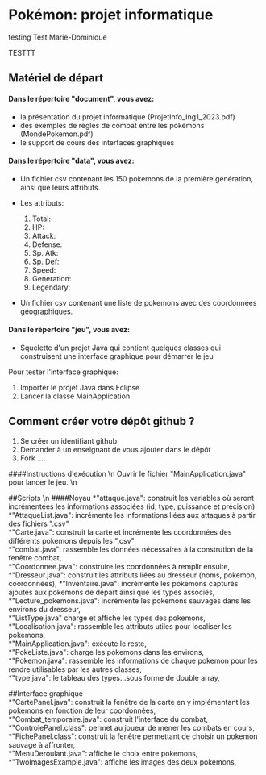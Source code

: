 # Pokémon: projet informatique

testing
Test Marie-Dominique

TESTTT 

## Matériel de départ

#### Dans le répertoire "document", vous avez:

* la présentation du projet informatique (ProjetInfo_Ing1_2023.pdf)
* des exemples de règles de combat entre les pokémons (MondePokemon.pdf)
* le support de cours des interfaces graphiques

#### Dans le répertoire "data", vous avez:

* Un fichier csv contenant les 150 pokemons de la première génération, ainsi que leurs attributs.
* Les attributs:
  1. Total:
  2. HP:
  3. Attack:
  4. Defense:
  5. Sp. Atk:
  6. Sp. Def:
  7. Speed:
  8. Generation:
  9. Legendary:

* Un fichier csv contenant une liste de pokemons avec des coordonnées géographiques.

#### Dans le répertoire "jeu", vous avez:

* Squelette d'un projet Java qui contient quelques classes qui construisent une interface graphique pour démarrer le jeu

Pour tester l'interface graphique:

1. Importer le projet Java dans Eclipse
2. Lancer la classe MainApplication


## Comment créer votre dépôt github ?

1. Se créer un identifiant github
2. Demander à un enseignant de vous ajouter dans le dépôt
3. Fork ....


####Instructions d'exécution
\n
Ouvrir le fichier "MainApplication.java" pour lancer le jeu.
\n

##Scripts \n
####Noyau
*"attaque.java": construit les variables où seront incrémentées les informations associées (id, type, puissance et précision)  
*"AttaqueList.java": incrémente les informations liées aux attaques à partir des fichiers ".csv"  
*"Carte.java": construit la carte et incrémente les coordonnées des différents pokemons depuis les ".csv"  
*"combat.java": rassemble les données nécessaires à la constrution de la fenêtre combat,  
*"Coordonnee.java": construire les coordonnées à remplir ensuite,  
*"Dresseur.java": construit les attributs liées au dresseur (noms, pokemon, coordonnées), 
*"Inventaire.java": incrémente les pokemons capturés ajoutés aux pokemons de départ ainsi que les types associés,  
*"Lecture_pokemons.java": incrémente les pokemons sauvages dans les environs du dresseur,  
*"ListType.java" charge et affiche les types des pokemons,  
*"Localisation.java": rassemble les attributs utiles pour localiser les pokemons,  
*"MainApplication.java": exécute le reste,  
*"PokeListe.java": charge les pokemons dans les environs,  
*"Pokemon.java": rassemble les informations de chaque pokemon pour les rendre utilisables par les autres classes,  
*"type.java": le tableau des types...sous forme de double array,  
  
  
##Interface graphique  
*"CartePanel.java": construit la fenêtre de la carte en y implémentant les pokemons en fonction de leur coordonnées,  
*"Combat_temporaire.java": construit l'interface du combat,  
*"ControlePanel.class": permet au joueur de mener les combats en cours,  
*"FichePanel.class": construit la fenêtre permettant de choisir un pokemon sauvage à affronter,  
*"MenuDeroulant.java": affiche le choix entre pokemons,  
*"TwoImagesExample.java": affiche les images des deux pokemons,  
   
